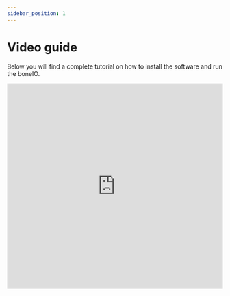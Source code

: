 ```yaml
---
sidebar_position: 1
---
```


# Video guide

Below you will find a complete tutorial on how to install the software and run the boneIO.

<iframe src="https://www.youtube.com/embed/YPB57eTbgEs" frameborder="0" allowfullscreen="true" webkitallowfullscreen="true" mozallowfullscreen="true" width="100%" height="480"></iframe>
